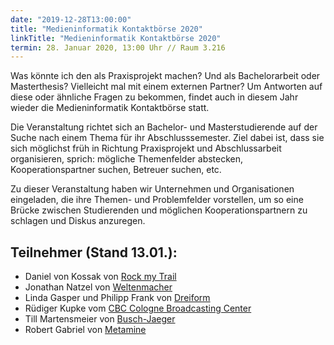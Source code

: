 ```yaml
---
date: "2019-12-28T13:00:00"
title: "Medieninformatik Kontaktbörse 2020"
linkTitle: "Medieninformatik Kontaktbörse 2020"
termin: 28. Januar 2020, 13:00 Uhr // Raum 3.216
---
```

Was könnte ich den als Praxisprojekt machen? Und als Bachelorarbeit oder Masterthesis? Vielleicht mal mit einem externen Partner? Um Antworten auf diese oder ähnliche Fragen zu bekommen, findet auch in diesem Jahr wieder die Medieninformatik Kontaktbörse statt.

Die Veranstaltung richtet sich an Bachelor- und Masterstudierende auf der Suche nach einem Thema für ihr Abschlusssemester. Ziel dabei ist, dass sie sich möglichst früh in Richtung Praxisprojekt und Abschlussarbeit organisieren, sprich: mögliche Themenfelder abstecken, Kooperationspartner suchen, Betreuer suchen, etc.

Zu dieser Veranstaltung haben wir Unternehmen und Organisationen eingeladen, die ihre Themen- und Problemfelder vorstellen, um so eine Brücke zwischen Studierenden und möglichen Kooperationspartnern zu schlagen und Diskus anzuregen.

## Teilnehmer (Stand 13.01.):
- Daniel von Kossak von [Rock my Trail](https://rockmytrail.de/ueber-uns/)
- Jonathan Natzel von [Weltenmacher](https://www.weltenmacher.de/)
- Linda Gasper und Philipp Frank von [Dreiform](https://dreiform.de/)
- Rüdiger Kupke vom [CBC Cologne Broadcasting Center](https://www.cbc.de/)
- Till Martensmeier von [Busch-Jaeger](https://www.busch-jaeger.de/)
- Robert Gabriel von [Metamine](https://metamine.de/)
